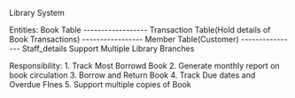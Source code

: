 Library System

Entities:
 Book Table ------------------
 Transaction Table(Hold details of Book Transactions) -----------------
 Member Table(Customer) ----------------
 Staff_details
 Support Multiple Library Branches
 
Responsibility:
	1. Track Most Borrowd Book
	2. Generate monthly report on book circulation
	3. Borrow and Return Book
	4. Track Due dates and Overdue FInes
	5. Support multiple copies of Book
